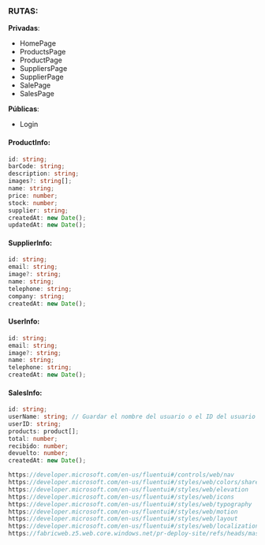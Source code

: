 ### **RUTAS**:

**Privadas**:

* HomePage
* ProductsPage
* ProductPage
* SuppliersPage
* SupplierPage
* SalePage
* SalesPage
  
**Públicas**:

* Login



#### **ProductInfo**:

```typescript
id: string;
barCode: string;
description: string;
images?: string[];
name: string;
price: number;
stock: number;
supplier: string;
createdAt: new Date();
updatedAt: new Date();
```

#### **SupplierInfo**:

```typescript
id: string;
email: string;
image?: string;
name: string;
telephone: string;
company: string;
createdAt: new Date();
```

#### **UserInfo**:

```typescript
id: string;
email: string;
image?: string;
name: string;
telephone: string;
createdAt: new Date();
```

#### **SalesInfo**:

```typescript
id: string;
userName: string; // Guardar el nombre del usuario o el ID del usuario (probablemente lo deje con el nombre del usuario)
userID: string;
products: product[];
total: number;
recibido: number;
devuelto: number;
createdAt: new Date();
```

```typescript
https://developer.microsoft.com/en-us/fluentui#/controls/web/nav
https://developer.microsoft.com/en-us/fluentui#/styles/web/colors/shared
https://developer.microsoft.com/en-us/fluentui#/styles/web/elevation
https://developer.microsoft.com/en-us/fluentui#/styles/web/icons
https://developer.microsoft.com/en-us/fluentui#/styles/web/typography
https://developer.microsoft.com/en-us/fluentui#/styles/web/motion
https://developer.microsoft.com/en-us/fluentui#/styles/web/layout
https://developer.microsoft.com/en-us/fluentui#/styles/web/localization
https://fabricweb.z5.web.core.windows.net/pr-deploy-site/refs/heads/master/charting/dist/index.html#/examples/verticalbarchart
```